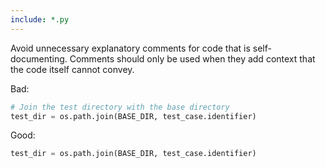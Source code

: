 ```yaml
---
include: *.py
---
```


Avoid unnecessary explanatory comments for code that is self-documenting. Comments should only be used when they add context that the code itself cannot convey.

Bad:

```python
# Join the test directory with the base directory
test_dir = os.path.join(BASE_DIR, test_case.identifier)
```

Good:

```python
test_dir = os.path.join(BASE_DIR, test_case.identifier)
```
